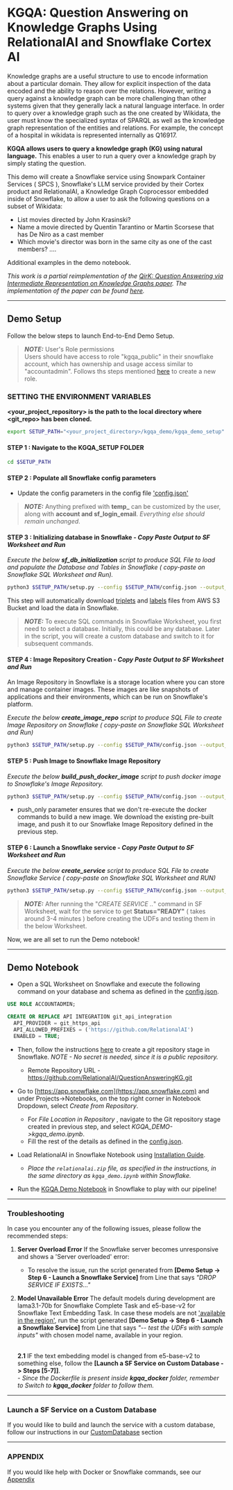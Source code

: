 # KGQA: Question Answering on Knowledge Graphs Using RelationalAI and Snowflake Cortex AI

Knowledge graphs are a useful structure to use to encode information about a particular domain. They allow for explicit inspection of the data encoded and the ability to reason over the relations. However, writing a query against a knowledge graph can be more challenging than other systems given that they generally lack a natural language interface. In order to query over a knowledge graph such as the one created by Wikidata, the user must know the specialized syntax of SPARQL as well as the knowledge graph representation of the entities and relations. For example, the concept of a hospital in wikidata is represented internally as Q16917.

**KGQA allows users to query a knowledge graph (KG) using natural language.** This enables a user to run a query over a knowledge graph by simply stating the question.

This demo will create a Snowflake service using Snowpark Container Services ( SPCS ), Snowflake's LLM service provided by their Cortex product and RelationalAI, a Knowledge Graph Coprocessor embedded inside of Snowflake, to allow a user to ask the following questions on a subset of Wikidata:

- List movies directed by John Krasinski?
- Name a movie directed by Quentin Tarantino or Martin Scorsese that has De Niro as a cast member
- Which movie's director was born in the same city as one of the cast members?
....

Additional examples in the demo notebook.

*This work is a partial reimplementation of the [QirK: Question Answering via Intermediate Representation on Knowledge Graphs paper](https://arxiv.org/abs/2408.07494). The implementation of the paper can be found [here](https://github.com/jlscheerer/kgqa/tree/main).*

----------

## Demo Setup

Follow the below steps to launch End-to-End Demo Setup.


> **_NOTE:_** User's Role permissions <br>
> Users should have access to role "kgqa_public" in their snowflake account, which has ownership and usage access similar to "accountadmin". Follows ths steps mentioned [here](https://docs.snowflake.com/en/user-guide/security-access-control-configure#create-a-role) to create a new role. 
 
### SETTING THE ENVIRONMENT VARIABLES

**<your_project_repository> is the path to the local directory where <git_repo> has been cloned.**


```sh
export SETUP_PATH="<your_project_directory>/kgqa_demo/kgqa_demo_setup"
```


#### STEP 1 : Navigate to the KGQA_SETUP FOLDER
```sh
cd $SETUP_PATH
```

#### STEP 2 : Populate all Snowflake config parameters 

- Update the config parameters in the config file ['config.json'](./kgqa_demo/kgqa_demo_setup/config.json)
> **_NOTE:_** Anything prefixed with **temp_** can be customized by the user, along with **account and sf_login_email**. *Everything else should remain unchanged*.

#### STEP 3 : Initializing database in Snowflake - *Copy Paste Output to SF Worksheet and Run*

*Execute the below **sf_db_initialization** script to produce SQL File to load and populate the Database and Tables in Snowflake ( copy-paste on Snowflake SQL Worksheet and Run).*

```sh
python3 $SETUP_PATH/setup.py --config $SETUP_PATH/config.json --output_dir $SETUP_PATH/ sf_db_initialization
```

This step will automatically download [triplets](https://kgqa-wikidata.s3.us-east-2.amazonaws.com/wiki_sample_snapshot/claims.csv) and [labels](https://kgqa-wikidata.s3.us-east-2.amazonaws.com/wiki_sample_snapshot/labels.csv) files from AWS S3 Bucket and load the data in Snowflake.

> **_NOTE:_** To execute SQL commands in Snowflake Worksheet, you first need to select a database. Initially, this could be any database. Later in the script, you will create a custom database and switch to it for subsequent commands.

#### STEP 4 : Image Repository Creation - *Copy Paste Output to SF Worksheet and Run*

An Image Repository in Snowflake is a storage location where you can store and manage container images. These images are like snapshots of applications and their environments, which can be run on Snowflake's platform.

*Execute the below **create_image_repo** script to produce SQL File to create Image Repository on Snowflake ( copy-paste on Snowflake SQL Worksheet and Run)*

```sh
python3 $SETUP_PATH/setup.py --config $SETUP_PATH/config.json --output_dir $SETUP_PATH/ create_image_repo
```

#### STEP 5 : Push Image to Snowflake Image Repository

*Execute the below **build_push_docker_image** script to push docker image to Snowflake's Image Repository.*

```sh
python3 $SETUP_PATH/setup.py --config $SETUP_PATH/config.json --output_dir $SETUP_PATH/ build_push_docker_image --option push_only=True
```

- push_only parameter ensures that we don't re-execute the docker commands to build a new image. We download the existing pre-built image, and push it to our Snowflake Image Repository defined in the previous step. 


#### STEP 6 : Launch a Snowflake service - *Copy Paste Output to SF Worksheet and Run*

*Execute the below **create_service** script to produce SQL File to create Snowflake Service ( copy-paste on Snowflake SQL Worksheet and RUN)*

```sh
python3 $SETUP_PATH/setup.py --config $SETUP_PATH/config.json --output_dir $SETUP_PATH/ create_service
```
> **_NOTE:_** After running the "*CREATE SERVICE ..*" command in SF Worksheet, wait for the service to get **Status="READY"** ( takes around 3-4 minutes ) before creating the UDFs and testing them in the below Worksheet. 


Now, we are all set to run the Demo notebook!

------------------------------------------------------------------


## Demo Notebook 

- Open a SQL Worksheet on Snowflake and execute the following command on your database and schema as defined in the [config.json](https://github.com/RelationalAI/QuestionAnsweringKG/blob/main/kgqa_demo/kgqa_demo_setup/config.json). 

```sql
USE ROLE ACCOUNTADMIN; 

CREATE OR REPLACE API INTEGRATION git_api_integration
  API_PROVIDER = git_https_api
  API_ALLOWED_PREFIXES = ('https://github.com/RelationalAI')
  ENABLED = TRUE;
```

- Then, follow the instructions [here](https://docs.snowflake.com/en/developer-guide/git/git-setting-up#label-integrating-git-repository-api-integration) to create a git repository stage in Snowflake. *NOTE - No secret is needed, since it is a public repository.*
    - Remote Repository URL - https://github.com/RelationalAI/QuestionAnsweringKG.git


- Go to [https://app.snowflake.com](https://app.snowflake.com) and under Projects->Notebooks, on the top right corner in Notebook Dropdown, select *Create from Repository*. 
    - For *File Location in Repository* , navigate to the Git repository stage created in previous step, and select *KGQA_DEMO->kgqa_demo.ipynb*. 
    - Fill the rest of the details as defined in the [config.json](https://github.com/RelationalAI/QuestionAnsweringKG/blob/main/kgqa_demo/kgqa_demo_setup/config.json). 

- Load RelationalAI in Snowflake Notebook using [Installation Guide](https://relational.ai/docs/native_app/installation#ii-set-up-the-rai-native-app). 
    - *Place the `relationalai.zip` file, as specified in the instructions, in the same directory as `kgqa_demo.ipynb` within Snowflake.*
    
- Run the [KGQA Demo Notebook](https://github.com/RelationalAI/QuestionAnsweringKG/blob/main/kgqa_demo/kgqa_demo.ipynb) in Snowflake to play with our pipeline!

------------------------------------------------------------------

### Troubleshooting

In case you encounter any of the following issues, please follow the recommended steps:

1. **Server Overload Error**
   If the Snowflake server becomes unresponsive and shows a 'Server overloaded' error:
   - To resolve the issue, run the script generated from **[Demo Setup -> Step 6 - Launch a Snowflake Service]** from Line that says *"DROP SERVICE IF EXISTS..."*


2. **Model Unavailable Error**
    The default models during development are lama3.1-70b for Snowflake Complete Task and e5-base-v2 for Snowflake Text Embedding Task. In case these models are not ['available in the region'](https://docs.snowflake.com/en/user-guide/snowflake-cortex/llm-functions#availability), run the script generated **[Demo Setup -> Step 6 - Launch a Snowflake Service]**  from Line that says   *"-- test the UDFs with sample inputs"*  with chosen model name, available in your region.<br><br>

    **2.1** IF the text embedding model is changed from e5-base-v2 to something else, follow the **[Launch a SF Service on Custom Database -> Steps [5-7]]**. <br>
        - *Since the Dockerfile is present inside **kgqa_docker** folder, remember to  Switch to **kgqa_docker** folder to follow them.*

------------------------------------------------------------------


### Launch a SF Service on a Custom Database

If you would like to build and launch the service with a custom database, follow our instructions in our [CustomDatabase](CustomDatabase.md) section

------------------------------------------------------------------

### APPENDIX

If you would like help with Docker or Snowflake commands, see our [Appendix](Appendix.md)
